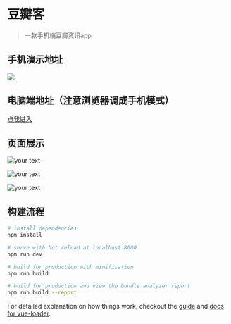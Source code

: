 # 豆瓣客

> 一款手机端豆瓣资讯app

## 手机演示地址

![](http://o7bk1ffzo.bkt.clouddn.com/1500279870905)

## 电脑端地址（注意浏览器调成手机模式）
[点我进入](http://easytop.top:8000)

## 页面展示

![your text](http://o7bk1ffzo.bkt.clouddn.com/1500279905199)

![your text](http://o7bk1ffzo.bkt.clouddn.com/1500279913969)

![your text](http://o7bk1ffzo.bkt.clouddn.com/1500279915915)

## 构建流程

``` bash
# install dependencies
npm install

# serve with hot reload at localhost:8080
npm run dev

# build for production with minification
npm run build

# build for production and view the bundle analyzer report
npm run build --report
```

For detailed explanation on how things work, checkout the [guide](http://vuejs-templates.github.io/webpack/) and [docs for vue-loader](http://vuejs.github.io/vue-loader).
